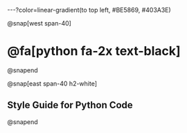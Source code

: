 
---?color=linear-gradient(to top left, #BE5869, #403A3E)

@snap[west span-40]
# @fa[python fa-2x text-black]
@snapend

@snap[east span-40 h2-white]
## Style Guide for Python Code
@snapend
